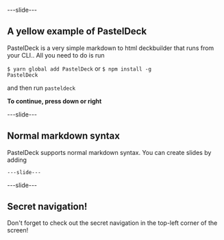 
---slide---

## A yellow example of PastelDeck

PastelDeck is a very simple markdown to html deckbuilder that runs from your CLI..
All you need to do is run

<code>$ yarn global add PastelDeck</code> or
<code>$ npm install -g PastelDeck</code>

and then run
<code>pasteldeck</code>

**To continue, press down or right**

---slide---

## Normal markdown syntax

PastelDeck supports normal markdown syntax. You can create slides by adding

<code>---slide---</code>


---slide---

## Secret navigation!

Don't forget to check out the secret navigation in the top-left corner of the screen!
